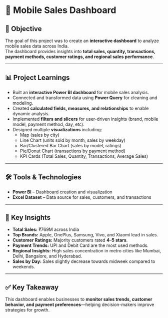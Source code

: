 # 📱 Mobile Sales Dashboard  

## 📌 Objective  
The goal of this project was to create an **interactive dashboard** to analyze mobile sales data across India.  
The dashboard provides insights into **total sales, quantity, transactions, payment methods, customer ratings, and regional sales performance**.  

---

## 📊 Project Learnings  
- Built an **interactive Power BI dashboard** for mobile sales analysis.  
- Connected and transformed data using **Power Query** for cleaning and modeling.  
- Created **calculated fields, measures, and relationships** to enable dynamic analysis.  
- Implemented **filters and slicers** for user-driven insights (brand, mobile model, payment method, day, etc).  
- Designed multiple **visualizations** including:  
  - Map (sales by city)  
  - Line Chart (units sold by month, sales by weekday)  
  - Bar/Clustered Bar Chart (sales by model, ratings)  
  - Pie/Donut Chart (transactions by payment method)  
  - KPI Cards (Total Sales, Quantity, Transactions, Average Sales)  

---

## 🛠️ Tools & Technologies  
- **Power BI** – Dashboard creation and visualization  
- **Excel Dataset** – Data source for sales, customers, and transactions  

---

## 🚀 Key Insights  
- **Total Sales:** ₹769M across India  
- **Top Brands:** Apple, OnePlus, Samsung, Vivo, and Xiaomi lead in sales.  
- **Customer Ratings:** Majority customers rated **4–5 stars**.  
- **Payment Trends:** UPI and Debit Card are the most used methods.  
- **Regional Insights:** High sales concentration in metro cities like Mumbai, Delhi, Bangalore, and Hyderabad.  
- **Sales by Day:** Sales slightly decrease towards midweek compared to weekends.  

---

## ✅ Key Takeaway  
This dashboard enables businesses to **monitor sales trends, customer behavior, and payment preferences**—helping decision-makers improve strategies for growth.  
